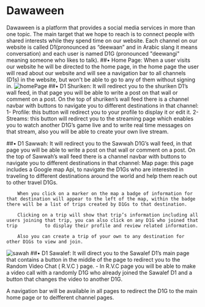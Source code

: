 # Dawaween
Dawaween is a platform that provides a social media services in more than one topic. The main target that we hope to reach is to connect people with shared interests while they spend time on our website.
Each channel on our website is called D1(pronounced as “deewaan” and in Arabic slang it means conversation) and each user is named D1G (pronounced "deewangi" meaning someone who likes to talk).
##•	Home Page:
When a user visits our website he will be directed to the home page, in the home 	page the user will read about our website and will see a navigation bar to all 	channels (D1s) in the website, but won't be able to go to any of them without signing in.
![homePage](https://user-images.githubusercontent.com/81509430/129458329-1dfdb2fe-1669-4f3a-a0b7-53d3b6919bbc.PNG)
##•	D1 Shuriken: 
It will redirect you to the shuriken D1’s wall feed, in that page you will be able 	to write a post on that wall or comment on a post. On the top of shuriken’s 	wall feed there is a channel navbar with buttons to navigate you to different 	destinations in that channel:
		1- Profile:  this button will redirect you to your profile to display it or 			edit it.
		2- Streams: this button will redirect you to the streaming page which 			enables you to watch another D1G’s game live and to write real time 			messages on that stream, also you will be able to create your own live 			stream.

##•	D1 Sawwah:
It will redirect you to the Sawwah D1G’s wall feed, in that page you will be 	able to write a post on that wall or comment on a post. On the top of Sawwah’s wall feed there is a channel navbar with buttons to navigate you to 	different destinations in that channel:
		Map page: this page includes a Google map Api, to navigate the D1Gs who are interested in traveling to different destinations around the world and help them reach out to other travel D1Gs. 

		When you click on a marker on the map a badge of information for that destination will appear to the left of the map, within the badge 			there will be a list of trips created by D1Gs to that destination. 
		
		Clicking on a trip will show that trip’s information including all users joining that trip, you can also click on any D1G who joined that trip 			to display their profile and review related information.
    		
		Also you can create a trip of your own to any destination for other D1Gs to view and join.
![sawah](https://user-images.githubusercontent.com/81509430/129458616-64689ca1-7039-4c31-9005-f77961591df7.PNG)
##•	D1 Sawalef:
It will direct you to the Sawalef D1’s main page that contains a button in the 	middle of the page to redirect you to the Random Video Chat ( R.V.C ) page.
		- In R.V.C page you will be able to make a video call with a randomly 			D1G who already joined the Sawalef D1 and a button that changes 			the video to another D1G. 

A navigation bar will be available in all pages to redirect the D1G to the main home page or to deifferent channel pages.

